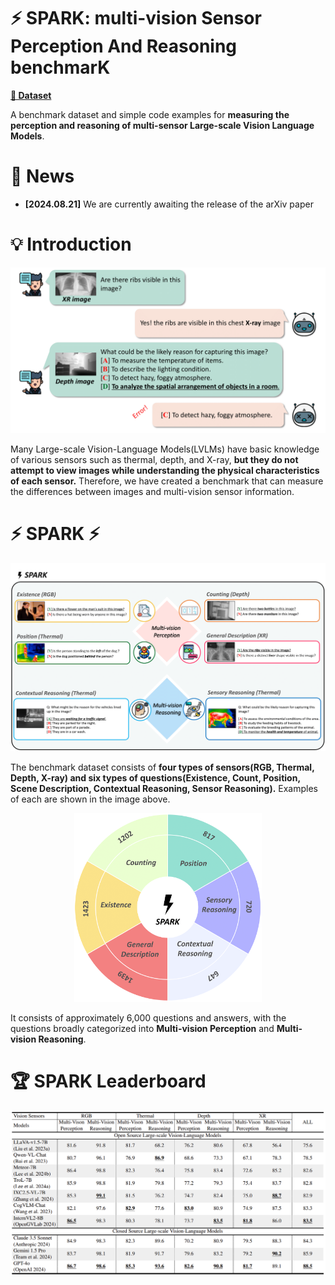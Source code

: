 # ⚡ SPARK: multi-vision Sensor Perception And Reasoning benchmarK

[**🤗 Dataset**](https://huggingface.co/datasets/topyun/SPARK)

A benchmark dataset and simple code examples for **measuring the perception and reasoning of multi-sensor Large-scale Vision Language Models**.

# 📰 News

- **[2024.08.21]** We are currently awaiting the release of the arXiv paper

# 💡 Introduction

<p align="center">
  <img src="resources/problems.png" :height="300px" width="600px">
</p>

Many Large-scale Vision-Language Models(LVLMs) have basic knowledge of various sensors such as thermal, depth, and X-ray, **but they do not attempt to view images while understanding the physical characteristics of each sensor.** Therefore, we have created a benchmark that can measure the differences between images and multi-vision sensor information.

# ⚡ SPARK ⚡
<p align="center">
  <img src="resources/examples.png" :height="400px" width="800px">
</p>

The benchmark dataset consists of **four types of sensors(RGB, Thermal, Depth, X-ray) and six types of questions(Existence, Count, Position, Scene Description, Contextual Reasoning, Sensor Reasoning).** Examples of each are shown in the image above.

<p align="center">
  <img src="resources/dataset.png" :height="300px" width="300px">
</p>

It consists of approximately 6,000 questions and answers, with the questions broadly categorized into **Multi-vision Perception** and **Multi-vision Reasoning**.

# 🏆 SPARK Leaderboard

<p align="center">
  <img src="resources/leaderboards.png" :height="600px" width="1000px">
</p>

